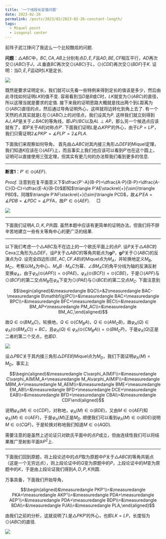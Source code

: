 ```yaml
---
title: '一个线段长定值问题'
date: 2023-02-26
permalink: /posts/2023/02/2023-02-26-constant-length/
tags:
  - Miquel point
  - isogonal center
---
```


前阵子武江铮问了我这么一个比较酷炫的问题.

**问题**：$\triangle ABC$中，$BC,CA,AB$上分别有点$D,E,F$且$AD,BE,CF$相互平行，$AD$再次交$\odot(ABC)$于$J$，$JL$垂直$BC$再次交$\odot(ABC)$于$L$，$\odot(CDE)$再次交$\odot(BDF)$于$K$. 证明：当$D,E,F$运动时$LK$是定长.

<img src="https://llddeddym.github.io/images/2023-02-27(1).png"/>

既然是要求证明定长，我们就可以先看一些特例来得到定长的值该是多少，然后由此寻找如何证明$LK$的值不变. 容易看到当$D$是$B$或$C$时，$LK$就变为$\odot(ABC)$的直径，所以这理当就是要求的定值. 接下来我的证明思路大概就是找出两个到$L$距离为$\odot(ABC)$直径的点，然后通过导角证明外心，这样就将边转化到角上去了. 有一个天然的点其实就是$L$在$\odot(ABC)$上的对径点，我们设其为$P$. 这样我们就立刻得到$AJ,AP$是关于$\angle BAC$的等角线，即$JP//BC$以及$AL\perp AP$，那么另一个候选点应该就有了，即$P$关于$A$的对称点$P'$. 下面我们证明$L$是$\triangle KPP'$的外心，由于$LP=LP'$，我们只需证明$2\measuredangle PKP'=\measuredangle PLP'=2\measuredangle PLA$.

下面我们来观察如何导角， 首先由$\triangle ABC$对其内接三角形$\triangle DEF$的Miquel定理，我们知道$K$应该在$\odot(AEF)$上，而且事实上我们也应该可以看到$P'$也在这个圆上，证明可以直接使用三弦定理，但其实有更几何的办法帮我们看到更多的信息.

****

**断言1**：$P'\in\odot(AEF)$.

*Proof.* 注意到在复平面意义下$\dfrac{P'-A}{B-P}=\dfrac{A-P}{B-P}=\dfrac{A-C}{D-C}=\dfrac{E-A}{B-D}$即知$\triangle P'AE\stackrel{+}{\sim}\triangle PBD$，同理$\triangle P'AF\stackrel{+}{\sim}\triangle PCD$，故$\measuredangle P'EA=\measuredangle PDB=\measuredangle PDC=\measuredangle P'FA$，故$P'\in\odot(AEF)$. $\quad\Box$

<img src="https://llddeddym.github.io/images/2023-02-27(2).png"/>

****

下面我们证明$A,D,K,P$共圆. 虽然本题中应该有更简单的证明办法，但我们将不辞辛苦地建立一些有关等角中心的更广泛的结果. 

****

以下我们考虑一个$\triangle ABC$及不在边上的一个欧氏平面上的点$P$. 设$P$关于$\triangle ABC$的Ceva三角形为$\triangle DEF$，设$P$关于$\triangle ABC$的等角共轭点为$\mathbf{g}P$，$\mathbf{g}P$关于$\odot(ABC)$的反演点为$Q$. 设完全四边形$(BE,AC,CF.AB)$的Miquel点为$M_A$，并轮换地定义$M_B,M_C$，考察以$M_A$为中心、$M_AB\cdot M_AC$为幂、$\angle BM_AC$的角平分线为轴的反演反射变换$\varphi_A$，由于$\varphi_A(\odot(APF))=\odot(PAE)$，$\varphi_A(\odot(BCF))=\odot(CBE)$，于是$\odot(APF)$与$\odot(BCF)$的第二交点$M_B$在$\varphi_A$下变为$\odot(PAE)$与$\odot(BCE)$的第二交点$M_C$. 下面注意到

$$\begin{aligned}&\measuredangle BQC\\=&2\measuredangle BAC-\measuredangle B\mathbf{g}PC\\=&\measuredangle BAC+\measuredangle BPC\\=&\measuredangle BFC+\measuredangle BEC\\=&\measuredangle BM_AP+\measuredangle PM_AC\\=&\measuredangle BM_AC,\end{aligned}$$

故$Q\in\odot(BM_AC)$，轮换地，$Q\in\odot(CM_BA)$，$Q\in\odot(AM_CB)$，故$\varphi_A(Q)\in\varphi_A(\odot(BM_AC))=BC$，且$\varphi_A(Q)\in\varphi_A(\odot(CM_BA))=\odot(BM_CP)$，于是$\varphi_A(Q)$正是二者的第二个交点，也即$D$.

<img src="https://llddeddym.github.io/images/2023-02-27(3).png"/>

设$\triangle PBC$关于其内接三角形$\triangle DFE$的Miquel点为$M_D$，我们下面证明$\varphi_A(M)=M_D$，事实上

$$\begin{aligned}&\measuredangle C\varphi_A(M)F\\=&\measuredangle C\varphi_A(M)M_A+\measuredangle M_A\varphi_A(M)F\\=&\measuredangle MBM_A+\measuredangle M_AEM\\=&\measuredangle BME+\measuredangle EM_AB\\=&\measuredangle BFD+\measuredangle DCE+\measuredangle EAB\\=&\measuredangle BFD+\measuredangle CBA\\=&\measuredangle CDF\end{aligned}$$

说明$\varphi_A(M)\in\odot(CDF)$，对称地，$\varphi_A(M)\in\odot(BDE)$，又由$M\in\odot(AEF)$知$\varphi_A(M)\in\odot(AEF)$，于是$\varphi_A(M)$正是$M_D$. 顺便我们可以看到$\varphi_A(M)\in\odot(BDE)$说明$M\in\odot(CQF)$，于是轮换对称地我们知道$M\in\odot(AQD)$.

需要注意的是虽然上述论证只对欧氏平面中的点$P$成立，但由连续性我们可以将结果推广至射影平面$\mathbb{R}P^2$上.

****

下面我们回到原题，将上段论述中的点$P$取为原题中$P$关于$\triangle ABC$的等角共轭点（这是一个无穷远点），则上段论证中的$Q$变为原题中的$P$，上段论证中的$M$变为原题中的$K$，于是由上段论证我们得到$A,D,P,K$共圆.

万事具备，下面我们开始导角，

$$\begin{aligned}&\measuredangle PKP'\\=&\measuredangle PKA+\measuredangle AKP'\\=&\measuredangle PDA+\measuredangle AEP'\\=&\measuredangle PDA+\measuredangle BDP\\=&\measuredangle BDA\\=&\measuredangle PJA\\=&\measuredangle PLA,\end{aligned}$$

由我们之前的分析，这就说明了$L$是$\triangle PKP'$的外心，也即$LK=LP$，长度恒为$\odot(ABC)$的直径.

<img src="https://llddeddym.github.io/images/2023-02-27(4).png"/>
